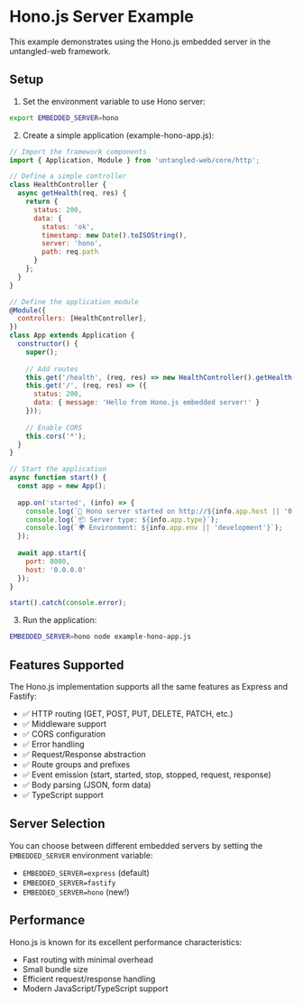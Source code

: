 # Hono.js Server Example

This example demonstrates using the Hono.js embedded server in the untangled-web framework.

## Setup

1. Set the environment variable to use Hono server:
```bash
export EMBEDDED_SERVER=hono
```

2. Create a simple application (example-hono-app.js):

```javascript
// Import the framework components
import { Application, Module } from 'untangled-web/core/http';

// Define a simple controller
class HealthController {
  async getHealth(req, res) {
    return {
      status: 200,
      data: { 
        status: 'ok', 
        timestamp: new Date().toISOString(),
        server: 'hono',
        path: req.path 
      }
    };
  }
}

// Define the application module
@Module({
  controllers: [HealthController],
})
class App extends Application {
  constructor() {
    super();
    
    // Add routes
    this.get('/health', (req, res) => new HealthController().getHealth(req, res));
    this.get('/', (req, res) => ({
      status: 200,
      data: { message: 'Hello from Hono.js embedded server!' }
    }));
    
    // Enable CORS
    this.cors('*');
  }
}

// Start the application
async function start() {
  const app = new App();
  
  app.on('started', (info) => {
    console.log(`🚀 Hono server started on http://${info.app.host || '0.0.0.0'}:${info.app.port}`);
    console.log(`📦 Server type: ${info.app.type}`);
    console.log(`🌍 Environment: ${info.app.env || 'development'}`);
  });
  
  await app.start({
    port: 8080,
    host: '0.0.0.0'
  });
}

start().catch(console.error);
```

3. Run the application:
```bash
EMBEDDED_SERVER=hono node example-hono-app.js
```

## Features Supported

The Hono.js implementation supports all the same features as Express and Fastify:

- ✅ HTTP routing (GET, POST, PUT, DELETE, PATCH, etc.)
- ✅ Middleware support
- ✅ CORS configuration
- ✅ Error handling
- ✅ Request/Response abstraction
- ✅ Route groups and prefixes
- ✅ Event emission (start, started, stop, stopped, request, response)
- ✅ Body parsing (JSON, form data)
- ✅ TypeScript support

## Server Selection

You can choose between different embedded servers by setting the `EMBEDDED_SERVER` environment variable:

- `EMBEDDED_SERVER=express` (default)
- `EMBEDDED_SERVER=fastify`
- `EMBEDDED_SERVER=hono` (new!)

## Performance

Hono.js is known for its excellent performance characteristics:
- Fast routing with minimal overhead
- Small bundle size
- Efficient request/response handling
- Modern JavaScript/TypeScript support
